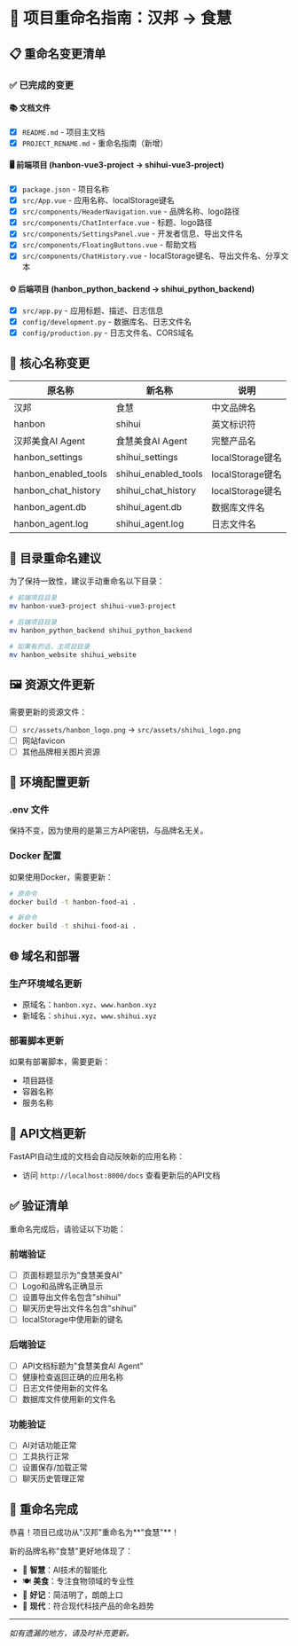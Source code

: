 # 🔄 项目重命名指南：汉邦 → 食慧

## 📋 重命名变更清单

### ✅ 已完成的变更

#### 📚 文档文件
- [x] `README.md` - 项目主文档
- [x] `PROJECT_RENAME.md` - 重命名指南（新增）

#### 🖥️ 前端项目 (hanbon-vue3-project → shihui-vue3-project)
- [x] `package.json` - 项目名称
- [x] `src/App.vue` - 应用名称、localStorage键名
- [x] `src/components/HeaderNavigation.vue` - 品牌名称、logo路径
- [x] `src/components/ChatInterface.vue` - 标题、logo路径
- [x] `src/components/SettingsPanel.vue` - 开发者信息、导出文件名
- [x] `src/components/FloatingButtons.vue` - 帮助文档
- [x] `src/components/ChatHistory.vue` - localStorage键名、导出文件名、分享文本

#### ⚙️ 后端项目 (hanbon_python_backend → shihui_python_backend)
- [x] `src/app.py` - 应用标题、描述、日志信息
- [x] `config/development.py` - 数据库名、日志文件名
- [x] `config/production.py` - 日志文件名、CORS域名

## 🎯 核心名称变更

| 原名称 | 新名称 | 说明 |
|--------|--------|------|
| 汉邦 | 食慧 | 中文品牌名 |
| hanbon | shihui | 英文标识符 |
| 汉邦美食AI Agent | 食慧美食AI Agent | 完整产品名 |
| hanbon_settings | shihui_settings | localStorage键名 |
| hanbon_enabled_tools | shihui_enabled_tools | localStorage键名 |
| hanbon_chat_history | shihui_chat_history | localStorage键名 |
| hanbon_agent.db | shihui_agent.db | 数据库文件名 |
| hanbon_agent.log | shihui_agent.log | 日志文件名 |

## 📂 目录重命名建议

为了保持一致性，建议手动重命名以下目录：

```bash
# 前端项目目录
mv hanbon-vue3-project shihui-vue3-project

# 后端项目目录  
mv hanbon_python_backend shihui_python_backend

# 如果有的话，主项目目录
mv hanbon_website shihui_website
```

## 🖼️ 资源文件更新

需要更新的资源文件：
- [ ] `src/assets/hanbon_logo.png` → `src/assets/shihui_logo.png`
- [ ] 网站favicon
- [ ] 其他品牌相关图片资源

## 🔧 环境配置更新

### .env 文件
保持不变，因为使用的是第三方API密钥，与品牌名无关。

### Docker 配置
如果使用Docker，需要更新：
```bash
# 原命令
docker build -t hanbon-food-ai .

# 新命令
docker build -t shihui-food-ai .
```

## 🌐 域名和部署

### 生产环境域名更新
- 原域名：`hanbon.xyz`、`www.hanbon.xyz`
- 新域名：`shihui.xyz`、`www.shihui.xyz`

### 部署脚本更新
如果有部署脚本，需要更新：
- 项目路径
- 容器名称
- 服务名称

## 📝 API文档更新

FastAPI自动生成的文档会自动反映新的应用名称：
- 访问 `http://localhost:8000/docs` 查看更新后的API文档

## ✅ 验证清单

重命名完成后，请验证以下功能：

### 前端验证
- [ ] 页面标题显示为"食慧美食AI"
- [ ] Logo和品牌名正确显示
- [ ] 设置导出文件名包含"shihui"
- [ ] 聊天历史导出文件名包含"shihui"
- [ ] localStorage中使用新的键名

### 后端验证
- [ ] API文档标题为"食慧美食AI Agent"
- [ ] 健康检查返回正确的应用名称
- [ ] 日志文件使用新的文件名
- [ ] 数据库文件使用新的文件名

### 功能验证
- [ ] AI对话功能正常
- [ ] 工具执行正常
- [ ] 设置保存/加载正常
- [ ] 聊天历史管理正常

## 🎉 重命名完成

恭喜！项目已成功从"汉邦"重命名为**"食慧"**！

新的品牌名称"食慧"更好地体现了：
- 🧠 **智慧**：AI技术的智能化
- 🍽️ **美食**：专注食物领域的专业性
- 💭 **好记**：简洁明了，朗朗上口
- 🎯 **现代**：符合现代科技产品的命名趋势

---

*如有遗漏的地方，请及时补充更新。* 